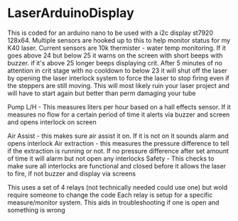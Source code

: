 # LaserArduinoDisplay
 
This is coded for an arduino nano to be used with a i2c display st7920 128x64. 
Multiple sensors are hooked up to this to help monitor status for my K40 laser. Current sensors are
10k thermister - water temp monitoring. If it goes above 24 but below 25 it warns on the screen with short beeps with buzzer. if it's above 25 longer beeps displaying crit. After 5 minutes of no attention in crit stage with no cooldown to below 23 it will shut off the laser by opening the laser interlock system to force the laser to stop firing even if the steppers are still moving. This will most likely ruin your laser project and will have to start again but better than perm damaging your tube

Pump L/H - This measures liters per hour based on a hall effects sensor. If it measures no flow for a certain period of time it alerts via buzzer and screen and opens interlock on screen

Air Assist - this makes sure air assist it on. If it is not on it sounds alarm and opens interlock 
Air extraction - this measures the pressure difference to tell if the extraction is running or not. If no pressure difference after set amount of time it will alarm but not open any interlocks 
Safety - This checks to make sure all interlocks are functional and closed before it allows the laser to fire, if not buzzer and display via screens 

This uses a set of 4 relays (not technically needed could use one) but wold require someone to change the code
Each relay is setup for a specific measure/monitor system. This aids in troubleshooting if one is open and something is wrong 


